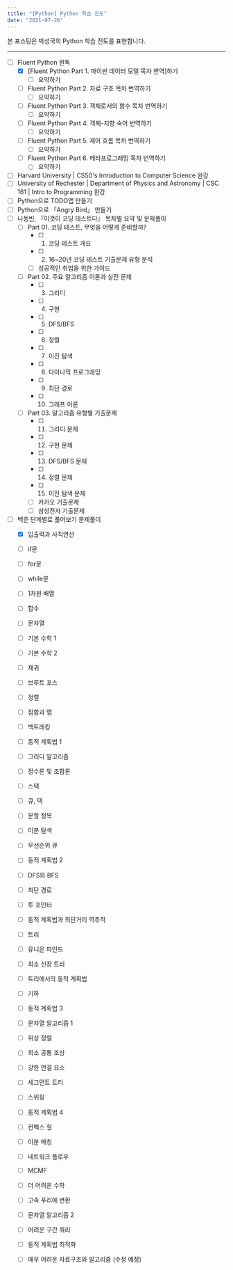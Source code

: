 ```yaml
---
title: "[Python] Python 학습 진도"
date: "2021-07-26"
---
```


[Fluent Python Part 1. 파이썬 데이터 모델 목차 번역 및 요약]: https://sungkukpark.github.io/python_index_1_1_python_data_model/

본 포스팅은 박성국의 Python 학습 진도를 표현합니다.

---

- [ ] Fluent Python 완독
  - [x] [Fluent Python Part 1. 파이썬 데이터 모델 목차 번역]하기
    - [ ] 요약하기
  - [ ] Fluent Python Part 2. 자료 구조 목차 번역하기
    - [ ] 요약하기
  - [ ] Fluent Python Part 3. 객체로서의 함수 목차 번역하기
    - [ ] 요약하기
  - [ ] Fluent Python Part 4. 객체-지향 숙어 번역하기
    - [ ] 요약하기
  - [ ] Fluent Python Part 5. 제어 흐름 목차 번역하기
    - [ ] 요약하기
  - [ ] Fluent Python Part 6. 메타프로그래밍 목차 번역하기
    - [ ] 요약하기
- [ ] Harvard University | CS50's Introduction to Computer Science 완강
- [ ] University of Rechester | Department of Physics and Astronomy |
CSC 161 | Intro to Programming 완강
- [ ] Python으로 TODO앱 만들기
- [ ] Python으로 「Angry Bird」 만들기
- [ ] 나동빈, 『이것이 코딩 테스트다』 목차별 요약 및 문제풀이
  - [ ] Part 01. 코딩 테스트, 무엇을 어떻게 준비할까?
    - [ ] 1. 코딩 테스트 개요
    - [ ] 2. 16~20년 코딩 테스트 기출문제 유형 분석
    - [ ] 성공적인 취업을 위한 가이드
  - [ ] Part 02. 주요 알고리즘 이론과 실전 문제
    - [ ] 3. 그리디
    - [ ] 4. 구현
    - [ ] 5. DFS/BFS
    - [ ] 6. 정렬
    - [ ] 7. 이진 탐색
    - [ ] 8. 다이나믹 프로그래밍
    - [ ] 9. 최단 경로
    - [ ] 10. 그래프 이론
  - [ ] Part 03. 알고리즘 유형별 기출문제
    - [ ] 11. 그리디 문제
    - [ ] 12. 구현 문제
    - [ ] 13. DFS/BFS 문제
    - [ ] 14. 정렬 문제
    - [ ] 15. 이진 탐색 문제
    - [ ] 카카오 기출문제
    - [ ] 삼성전자 기출문제
- [ ] 백준 단계별로 풀어보기 문제풀이
  - [x] 입출력과 사칙연산
  - [ ] if문
  - [ ] for문
  - [ ] while문
  - [ ] 1차원 배열
  - [ ] 함수
  - [ ] 문자열
  - [ ] 기본 수학 1
  - [ ] 기본 수학 2
  - [ ] 재귀
  - [ ] 브루트 포스
  - [ ] 정렬
  - [ ] 집합과 맵
  - [ ] 백트래킹
  - [ ] 동적 계획법 1
  - [ ] 그리디 알고리즘
  - [ ] 정수론 및 조합론
  - [ ] 스택
  - [ ] 큐, 덱
  - [ ] 분할 정복
  - [ ] 이분 탐색
  - [ ] 우선순위 큐
  - [ ] 동적 계획법 2
  - [ ] DFS와 BFS
  - [ ] 최단 경로
  - [ ] 투 포인터
  - [ ] 동적 계획법과 최단거리 역추적
  - [ ] 트리
  - [ ] 유니온 파인드
  - [ ] 최소 신장 트리
  - [ ] 트리에서의 동적 계획법
  - [ ] 기하
  - [ ] 동적 계획법 3
  - [ ] 문자열 알고리즘 1
  - [ ] 위상 정렬
  - [ ] 최소 공통 조상
  - [ ] 강한 연결 요소
  - [ ] 세그먼트 트리
  - [ ] 스위핑
  - [ ] 동적 계획법 4
  - [ ] 컨벡스 헐
  - [ ] 이분 매칭
  - [ ] 네트워크 플로우
  - [ ] MCMF
  - [ ] 더 어려운 수학
  - [ ] 고속 푸리에 변환
  - [ ] 문자열 알고리즘 2
  - [ ] 어려운 구간 쿼리
  - [ ] 동적 계획법 최적화
  - [ ] 매우 어려운 자료구조와 알고리즘 (수정 예정)
  